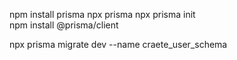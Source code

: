npm install prisma
npx prisma
npx prisma init   
npm install @prisma/client


<!-- for to create migration -->
npx prisma migrate dev --name craete_user_schema